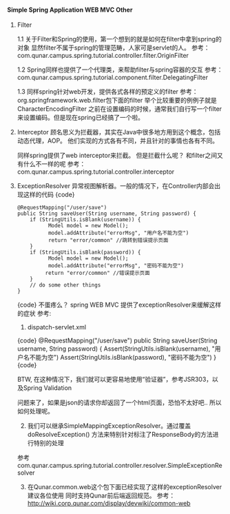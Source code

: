 #### Simple Spring Application WEB MVC Other

1. Filter

   1.1 关于Filter和Spring的使用，第一个想到的就是如何在filter中拿到spring的对象
       显然filter不属于spring的管理范畴，人家可是servlet的人。
       参考：com.qunar.campus.spring.tutorial.controller.filter.OriginFilter

   1.2 Spring同样也提供了一个代理类，来帮助filter与spring容器的交互
       参考：com.qunar.campus.spring.tutorial.component.filter.DelegatingFilter

   1.3 同样spring针对web开发，提供各式各样的预定义的filter
       参考：org.springframework.web.filter包下面的filter
       举个比较重要的例例子就是CharacterEncodingFilter
       之前在设置编码的时候，通常我们自行写一个filter来设置编码。但是现在spring已经搞了一个啦。

2. Interceptor
   顾名思义为拦截器，其实在Java中很多地方用到这个概念，包括动态代理，AOP。
   他们实现的方式各有不同，并且针对的事情也各有不同。

   同样spring提供了web interceptor来拦截。
   但是拦截什么呢？ 和filter之间又有什么不一样的呢
   参考：com.qunar.campus.spring.tutorial.controller.interceptor


3. ExceptionResolver
   异常视图解析器。一般的情况下，在Controller内部会出现这样的代码
   {code}

       @RequestMapping("/user/save")
       public String saveUser(String username, String password) {
           if (StringUtils.isBlank(username)) {
                 Model model = new Model();
                 model.addAttribute("errorMsg", "用户名不能为空")
                 return "error/common" //跳转到错误提示页面
           }
           if (StringUtils.isBlank(password)) {
                 Model model = new Model();
                 model.addAttribute("errorMsg", "密码不能为空")
                return "error/common" //错误提示页面
           }
           // do some other things
       }

   {code}
   不蛋疼么？
   spring WEB MVC 提供了exceptionResolver来缓解这样的症状
   参考:
   1. dispatch-servlet.xml

   {code}
       @RequestMapping("/user/save")
       public String saveUser(String username, String password) {
           Assert(StringUtils.isBlank(username), "用户名不能为空")
           Assert(StringUtils.isBlank(password), "密码不能为空")
       }
   {code}

   BTW, 在这种情况下，我们就可以更容易地使用“验证器”，参考JSR303，以及Spring Validation


   问题来了，如果是json的请求你却返回了一个html页面，恐怕不太好吧..
   所以如何处理呢。

   2. 我们可以继承SimpleMappingExceptionResolver。通过覆盖doResolveException()
   方法来特别针对标注了ResponseBody的方法进行特别的处理

   参考com.qunar.campus.spring.tutorial.controller.resolver.SimpleExceptionResolver

   3. 在Qunar.common.web这个包下面已经实现了这样的exceptionResolver建议各位使用
   同时支持Qunar前后端返回规范。
   参考：http://wiki.corp.qunar.com/display/devwiki/common-web







